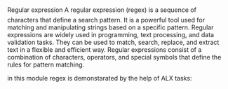 Regular expression
A regular expression (regex) is a sequence of characters that define a search pattern. It is a powerful tool used for matching and manipulating strings based on a specific pattern. Regular expressions are widely used in programming, text processing, and data validation tasks. They can be used to match, search, replace, and extract text in a flexible and efficient way. Regular expressions consist of a combination of characters, operators, and special symbols that define the rules for pattern matching.


in this module regex is demonstarated by the help of ALX  tasks:

